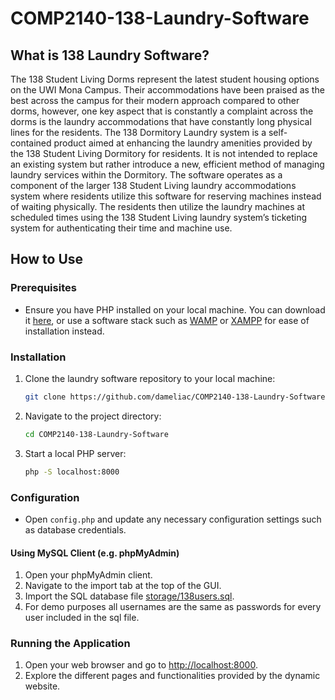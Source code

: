 # COMP2140-138-Laundry-Software

## What is 138 Laundry Software?

The 138 Student Living Dorms represent the latest student housing options on the UWI Mona Campus. Their accommodations have been praised as the best across the campus for their modern approach compared to other dorms, however, one key aspect that is constantly a complaint across the dorms is the laundry accommodations that have constantly long physical lines for the residents. The 138 Dormitory Laundry system is a self-contained product aimed at enhancing the laundry amenities provided by the 138 Student Living Dormitory for residents. It is not intended to replace an existing system but rather introduce a new, efficient method of managing laundry services within the Dormitory. The software operates as a component of the larger 138 Student Living laundry accommodations system where residents utilize this software for reserving machines instead of waiting physically. The residents then utilize the laundry machines at scheduled times using the 138 Student Living laundry system’s ticketing system for authenticating their time and machine use.

## How to Use

### Prerequisites
- Ensure you have PHP installed on your local machine. You can download it [here](https://www.php.net/downloads.php), or use a software stack such as [WAMP](https://www.wampserver.com/en) or [XAMPP](https://www.apachefriends.org) for ease of installation instead.

### Installation
1. Clone the laundry software repository to your local machine:

    ```bash
    git clone https://github.com/dameliac/COMP2140-138-Laundry-Software.git
    ```

2. Navigate to the project directory:

    ```bash
    cd COMP2140-138-Laundry-Software
    ```

3. Start a local PHP server:

    ```bash
    php -S localhost:8000
    ```

### Configuration
- Open `config.php` and update any necessary configuration settings such as database credentials.

#### Using MySQL Client (e.g. phpMyAdmin)
1. Open your phpMyAdmin client.
2. Navigate to the import tab at the top of the GUI.
3. Import the SQL database file [storage/138users.sql](storage/138users.sql).
4. For demo purposes all usernames are the same as passwords for every user included in the sql file.

### Running the Application
1. Open your web browser and go to [http://localhost:8000](http://localhost:8000).
2. Explore the different pages and functionalities provided by the dynamic website.